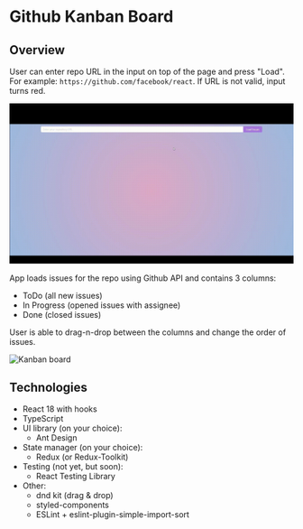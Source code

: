 # Github Kanban Board

## Overview

User can enter repo URL in the input on top of the page and press "Load". For example: `https://github.com/facebook/react`. If URL is not valid, input turns red.

![Start screen](./public/1.gif)

App loads issues for the repo using Github API and contains 3 columns:

- ToDo (all new issues)
- In Progress (opened issues with assignee)
- Done (closed issues)

User is able to drag-n-drop between the columns and change the order of issues.

![Kanban board](./public/2.gif)

## Technologies

- React 18 with hooks
- TypeScript
- UI library (on your choice):
  - Ant Design
- State manager (on your choice):
  - Redux (or Redux-Toolkit)
- Testing (not yet, but soon):
  - React Testing Library
- Other:
  - dnd kit (drag & drop)
  - styled-components
  - ESLint + eslint-plugin-simple-import-sort
